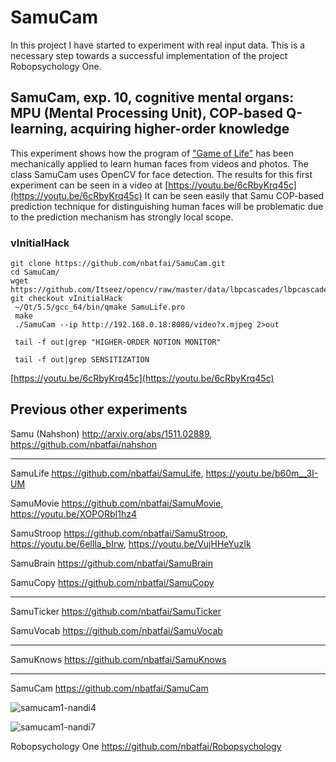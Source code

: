 # SamuCam
In this project I have started to experiment with real input data. 
This is a necessary step towards a successful implementation of the project Robopsychology One.

## SamuCam, exp. 10, cognitive mental organs: MPU (Mental Processing Unit), COP-based Q-learning, acquiring higher-order knowledge
This experiment shows how the program of ["Game of Life"](https://github.com/nbatfai/SamuBrain) 
has been mechanically applied to learn human faces from videos and photos. The class SamuCam uses OpenCV for face detection. 
The results for this first experiment can be seen in a video at [https://youtu.be/6cRbyKrq45c](https://youtu.be/6cRbyKrq45c)
It can be seen easily that Samu COP-based prediction technique for distinguishing human faces will be problematic 
due to the prediction mechanism has strongly local scope.

### vInitialHack

```
git clone https://github.com/nbatfai/SamuCam.git
cd SamuCam/
wget https://github.com/Itseez/opencv/raw/master/data/lbpcascades/lbpcascade_frontalface.xml
git checkout vInitialHack
 ~/Qt/5.5/gcc_64/bin/qmake SamuLife.pro
 make
 ./SamuCam --ip http://192.168.0.18:8080/video?x.mjpeg 2>out 
```

```
 tail -f out|grep "HIGHER-ORDER NOTION MONITOR"
```

``` 
 tail -f out|grep SENSITIZATION
 ```

[https://youtu.be/6cRbyKrq45c](https://youtu.be/6cRbyKrq45c) 
 
## Previous other experiments

Samu (Nahshon)
http://arxiv.org/abs/1511.02889,
https://github.com/nbatfai/nahshon

---

SamuLife
https://github.com/nbatfai/SamuLife,
https://youtu.be/b60m__3I-UM

SamuMovie
https://github.com/nbatfai/SamuMovie,
https://youtu.be/XOPORbI1hz4

SamuStroop
https://github.com/nbatfai/SamuStroop,
https://youtu.be/6elIla_bIrw,
https://youtu.be/VujHHeYuzIk

SamuBrain
https://github.com/nbatfai/SamuBrain

SamuCopy
https://github.com/nbatfai/SamuCopy

---

SamuTicker
https://github.com/nbatfai/SamuTicker

SamuVocab
https://github.com/nbatfai/SamuVocab

--- 

SamuKnows
https://github.com/nbatfai/SamuKnows

---

SamuCam
https://github.com/nbatfai/SamuCam

![samucam1-nandi4](https://cloud.githubusercontent.com/assets/3148120/14001514/91fbb354-f146-11e5-9a0a-5d551bee494a.png)

![samucam1-nandi7](https://cloud.githubusercontent.com/assets/3148120/14001569/e5268d56-f146-11e5-9f6b-f4fbf6c007e2.png)

Robopsychology One
https://github.com/nbatfai/Robopsychology
